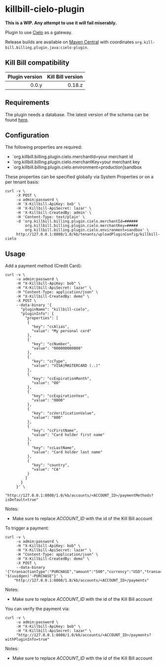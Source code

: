 killbill-cielo-plugin
======================

**This is a WIP. Any attempt to use it will fail miserably.**

Plugin to use [Cielo](https://www.cielo.com.br) as a gateway.

Release builds are available on [Maven Central](http://search.maven.org/#search%7Cga%7C1%7Cg%3A%22org.kill-bill.billing.plugin.java%22%20AND%20a%3A%22cielo-plugin%22) with coordinates `org.kill-bill.billing.plugin.java:cielo-plugin`.

Kill Bill compatibility
-----------------------

| Plugin version | Kill Bill version |
| -------------: | ----------------: |
| 0.0.y          | 0.18.z            |

Requirements
------------

The plugin needs a database. The latest version of the schema can be found [here](https://github.com/Artyou/killbill-cielo-plugin/blob/master/src/main/resources/ddl.sql).

Configuration
-------------

The following properties are required:

* `org.killbill.billing.plugin.cielo.merchantId=your merchant id
* `org.killbill.billing.plugin.cielo.merchantKey=your merchant key
* `org.killbill.billing.plugin.cielo.environment=production|sandbox

These properties can be specified globally via System Properties or on a per tenant basis:

```
curl -v \
     -X POST \
     -u admin:password \
     -H 'X-Killbill-ApiKey: bob' \
     -H 'X-Killbill-ApiSecret: lazar' \
     -H 'X-Killbill-CreatedBy: admin' \
     -H 'Content-Type: text/plain' \
     -d 'org.killbill.billing.plugin.cielo.merchantId=######
         org.killbill.billing.plugin.cielo.merchantKey=#####
         org.killbill.billing.plugin.cielo.environment=sandbox' \
     http://127.0.0.1:8080/1.0/kb/tenants/uploadPluginConfig/killbill-cielo
```

Usage
-----

Add a payment method (Credit Card):

```
curl -v \
     -u admin:password \
     -H "X-Killbill-ApiKey: bob" \
     -H "X-Killbill-ApiSecret: lazar" \
     -H "Content-Type: application/json" \
     -H "X-Killbill-CreatedBy: demo" \
     -X POST \
     --data-binary '{
       "pluginName": "killbill-cielo",
       "pluginInfo": {
         "properties": [
          {
            "key": "ccAlias",
            "value": "My personal card"
          },
          {
            "key": "ccNumber",
            "value": "000000000000"
          },
          {
            "key": "ccType",
            "value": "VISA|MASTERCARD (..)"
          },
          {
            "key": "ccExpirationMonth",
            "value": "00"
          },
          {
            "key": "ccExpirationYear",
            "value": "0000"
          },
          {
            "key": "ccVerificationValue",
            "value": "000"
          },
          {
            "key": "ccFirstName",
            "value": "Card holder first name"
          },
          {
            "key": "ccLastName",
            "value": "Card holder last name"
          },
          {
            "key": "country",
            "value": "CA"
          }
         ]
       }
     }' \
     "http://127.0.0.1:8080/1.0/kb/accounts/<ACCOUNT_ID>/paymentMethods?isDefault=true"
```

Notes:
* Make sure to replace *ACCOUNT_ID* with the id of the Kill Bill account

To trigger a payment:

```
curl -v \
     -u admin:password \
     -H "X-Killbill-ApiKey: bob" \
     -H "X-Killbill-ApiSecret: lazar" \
     -H "Content-Type: application/json" \
     -H "X-Killbill-CreatedBy: demo" \
     -X POST \
     --data-binary '{"transactionType":"PURCHASE","amount":"500","currency":"USD","transactionExternalKey":"INV-'$(uuidgen)'-PURCHASE"}' \
    "http://127.0.0.1:8080/1.0/kb/accounts/<ACCOUNT_ID>/payments"
```

Notes:
* Make sure to replace *ACCOUNT_ID* with the id of the Kill Bill account

You can verify the payment via:

```
curl -v \
     -u admin:password \
     -H "X-Killbill-ApiKey: bob" \
     -H "X-Killbill-ApiSecret: lazar" \
     "http://127.0.0.1:8080/1.0/kb/accounts/<ACCOUNT_ID>/payments?withPluginInfo=true"
```

Notes:
* Make sure to replace *ACCOUNT_ID* with the id of the Kill Bill account
